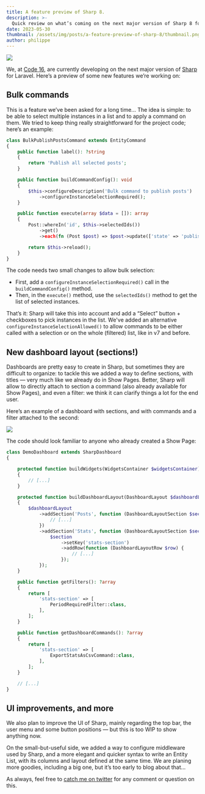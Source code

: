 ```yaml
---
title: A feature preview of Sharp 8.
description: >-
  Quick review on what’s coming on the next major version of Sharp 8 for Laravel. 
date: 2023-05-30
thumbnail: /assets/img/posts/a-feature-preview-of-sharp-8/thumbnail.png
author: philippe
---
```


![](/assets/img/posts/a-feature-preview-of-sharp-8/thumbnail.jpg)

We, at [Code 16](https://code16.fr), are currently developing on the next major version of [Sharp](https://sharp.code16.fr) for Laravel. Here’s a preview of some new features we’re working on:

## Bulk commands

This is a feature we’ve been asked for a long time... The idea is simple: to be able to select multiple instances in a list and to apply a command on them. We tried to keep thing really straightforward for the project code; here’s an example:

```php
class BulkPublishPostsCommand extends EntityCommand
{
    public function label(): ?string
    {
        return 'Publish all selected posts';
    }

    public function buildCommandConfig(): void
    {
        $this->configureDescription('Bulk command to publish posts')
            ->configureInstanceSelectionRequired();
    }

    public function execute(array $data = []): array
    {
        Post::whereIn('id', $this->selectedIds())
            ->get()
            ->each(fn (Post $post) => $post->update(['state' => 'published']));

        return $this->reload();
    }
}
```

The code needs two small changes to allow bulk selection:
 - First, add a `configureInstanceSelectionRequired()` call in the `buildCommandConfig()` method.
 - Then, in the `execute()` method, use the `selectedIds()` method to get the list of selected instances.

That’s it: Sharp will take this into account and add a “Select” button + checkboxes to pick instances in the list. We've added an alternative `configureInstanceSelectionAllowed()` to allow commands to be either called with a selection or on the whole (filtered) list, like in v7 and before.

## New dashboard layout (sections!)

Dashboards are pretty easy to create in Sharp, but sometimes they are difficult to organize: to tackle this we added a way to define sections, with titles — very much like we already do in Show Pages. Better, Sharp will allow to directly attach to section a command (also already available for Show Pages), and even a filter: we think it can clarify things a lot for the end user.

Here’s an example of a dashboard with sections, and with commands and a filter attached to the second:

![](/assets/img/posts/a-feature-preview-of-sharp-8/dashboard-sections.png)

The code should look familiar to anyone who already created a Show Page:

```php
class DemoDashboard extends SharpDashboard
{

    protected function buildWidgets(WidgetsContainer $widgetsContainer): void
    {
        // [...]
    }

    protected function buildDashboardLayout(DashboardLayout $dashboardLayout): void
    {
        $dashboardLayout
            ->addSection('Posts', function (DashboardLayoutSection $section) {
                // [...]
            })
            ->addSection('Stats', function (DashboardLayoutSection $section) {
                $section
                    ->setKey('stats-section')
                    ->addRow(function (DashboardLayoutRow $row) {
                        // [...]
                    });
            });
    }

    public function getFilters(): ?array
    {
        return [
            'stats-section' => [
                PeriodRequiredFilter::class,
            ],
        ];
    }

    public function getDashboardCommands(): ?array
    {
        return [
            'stats-section' => [
                ExportStatsAsCsvCommand::class,
            ],
        ];
    }

    // [...]
}
```

## UI improvements, and more

We also plan to improve the UI of Sharp, mainly regarding the top bar, the user menu and some button positions — but this is too WIP to show anything now.

On the small-but-useful side, we added a way to configure middleware used by Sharp, and a more elegant and quicker syntax to write an Entity List, with its columns and layout defined at the same time. We are planing more goodies, including a big one, but it’s too early to blog about that... 

As always, feel free to [catch me on twitter](https://twitter.com/dvlpp) for any comment or question on this.
